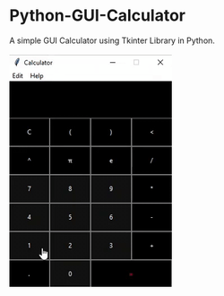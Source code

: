 # Python-GUI-Calculator
A simple GUI Calculator using Tkinter Library in Python.<br><br>
![](https://github.com/jyotipandey-11/Python-GUI-Calculator/blob/main/Jyo_Calci.gif?raw=true)


